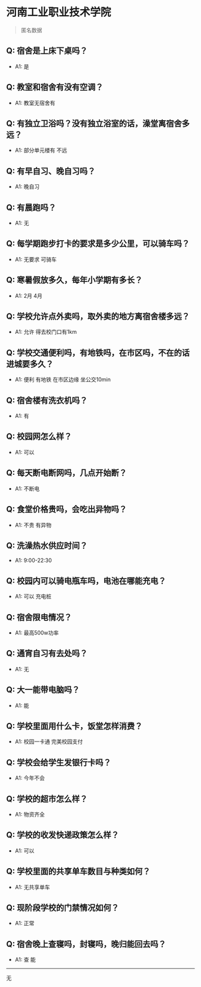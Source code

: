 # 河南工业职业技术学院
> 匿名数据
## Q: 宿舍是上床下桌吗？
- A1: 是
## Q: 教室和宿舍有没有空调？
- A1: 教室无宿舍有
## Q: 有独立卫浴吗？没有独立浴室的话，澡堂离宿舍多远？
- A1: 部分单元楼有 不远
## Q: 有早自习、晚自习吗？
- A1: 晚自习
## Q: 有晨跑吗？
- A1: 无
## Q: 每学期跑步打卡的要求是多少公里，可以骑车吗？
- A1: 无要求 可骑车
## Q: 寒暑假放多久，每年小学期有多长？
- A1: 2月 4月
## Q: 学校允许点外卖吗，取外卖的地方离宿舍楼多远？
- A1: 允许 得去校门口有1km
## Q: 学校交通便利吗，有地铁吗，在市区吗，不在的话进城要多久？
- A1: 便利 有地铁 在市区边缘 坐公交10min
## Q: 宿舍楼有洗衣机吗？
- A1: 有
## Q: 校园网怎么样？
- A1: 可以
## Q: 每天断电断网吗，几点开始断？
- A1: 不断电
## Q: 食堂价格贵吗，会吃出异物吗？
- A1: 不贵 有异物
## Q: 洗澡热水供应时间？
- A1: 9:00-22:30
## Q: 校园内可以骑电瓶车吗，电池在哪能充电？
- A1: 可以 充电桩
## Q: 宿舍限电情况？
- A1: 最高500w功率
## Q: 通宵自习有去处吗？
- A1: 无
## Q: 大一能带电脑吗？
- A1: 能
## Q: 学校里面用什么卡，饭堂怎样消费？
- A1: 校园一卡通 完美校园支付
## Q: 学校会给学生发银行卡吗？
- A1: 今年不会
## Q: 学校的超市怎么样？
- A1: 物资齐全
## Q: 学校的收发快递政策怎么样？
- A1: 可以
## Q: 学校里面的共享单车数目与种类如何？
- A1: 无共享单车
## Q: 现阶段学校的门禁情况如何？
- A1: 正常
## Q: 宿舍晚上查寝吗，封寝吗，晚归能回去吗？
- A1: 查 能
***
无